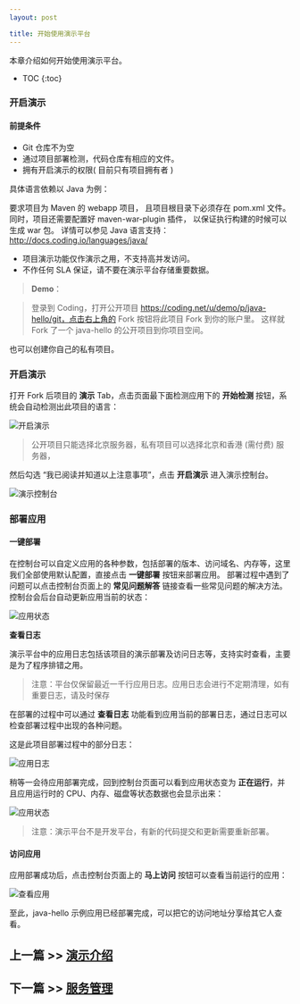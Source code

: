 ```yaml
---
layout: post

title: 开始使用演示平台
---
```




本章介绍如何开始使用演示平台。

* TOC
{:toc}

### 开启演示 ###

#### 前提条件

  - Git 仓库不为空
  - 通过项目部署检测，代码仓库有相应的文件。
  - 拥有开启演示的权限( 目前只有项目拥有者 )

具体语言依赖以 Java 为例：

要求项目为 Maven 的 webapp 项目， 且项目根目录下必须存在 pom.xml 文件。
同时，项目还需要配置好 maven-war-plugin 插件， 以保证执行构建的时候可以生成 war 包。
详情可以参见 Java 语言支持：http://docs.coding.io/languages/java/

  - 项目演示功能仅作演示之用，不支持高并发访问。
  - 不作任何 SLA 保证，请不要在演示平台存储重要数据。

> **Demo**：

>登录到 Coding，打开公开项目 https://coding.net/u/demo/p/java-hello/git，点击右上角的 Fork 按钮将此项目 Fork 到你的账户里。
这样就 Fork 了一个 java-hello 的公开项目到你项目空间。

也可以创建你自己的私有项目。

### 开启演示

打开 Fork 后项目的 **演示** Tab，点击页面最下面检测应用下的 **开始检测** 按钮，系统会自动检测出此项目的语言：

![开启演示](https://dn-coding-net-production-pp.qbox.me/07d0da9f-0abe-408c-a16e-1d90a4526d22.png)

> 公开项目只能选择北京服务器，私有项目可以选择北京和香港 (需付费) 服务器，

然后勾选 “我已阅读并知道以上注意事项”，点击 **开启演示** 进入演示控制台。

![演示控制台](https://dn-coding-net-production-pp.qbox.me/3400d458-96a0-48eb-aca9-491b4fcbd3b7.png) 


### 部署应用

#### 一键部署


在控制台可以自定义应用的各种参数，包括部署的版本、访问域名、内存等，这里我们全部使用默认配置，直接点击 **一键部署** 按钮来部署应用。
部署过程中遇到了问题可以点击控制台页面上的 **常见问题解答** 链接查看一些常见问题的解决方法。控制台会后台自动更新应用当前的状态：

![应用状态](https://dn-coding-net-production-pp.qbox.me/d3869a80-4c55-4433-9e3c-751bb6ed9f27.png)

**查看日志**

演示平台中的应用日志包括该项目的演示部署及访问日志等，支持实时查看，主要是为了程序排错之用。
>注意：平台仅保留最近一千行应用日志。应用日志会进行不定期清理，如有重要日志，请及时保存


在部署的过程中可以通过 **查看日志** 功能看到应用当前的部署日志，通过日志可以检查部署过程中出现的各种问题。


这是此项目部署过程中的部分日志：

![应用日志](https://dn-coding-net-production-pp.qbox.me/670aa6f9-0b36-44fe-becb-3ef1c569ac5d.png) 


稍等一会待应用部署完成，回到控制台页面可以看到应用状态变为 **正在运行**，并且应用运行时的 CPU、内存、磁盘等状态数据也会显示出来：

![应用状态](https://dn-coding-net-production-pp.qbox.me/f2b9c351-e23c-4d87-a98b-106b294c2418.png) 


> 注意：演示平台不是开发平台，有新的代码提交和更新需要重新部署。


#### 访问应用

应用部署成功后，点击控制台页面上的 **马上访问** 按钮可以查看当前运行的应用：

![查看应用](https://dn-coding-net-production-pp.qbox.me/1308389d-6376-4e50-9727-f239a57fa87e.png) 


至此，java-hello 示例应用已经部署完成，可以把它的访问地址分享给其它人查看。

## 上一篇 >> [演示介绍](/help/doc/paas/introduction.html)

## 下一篇 >> [服务管理](/help/doc/paas/services.html)

